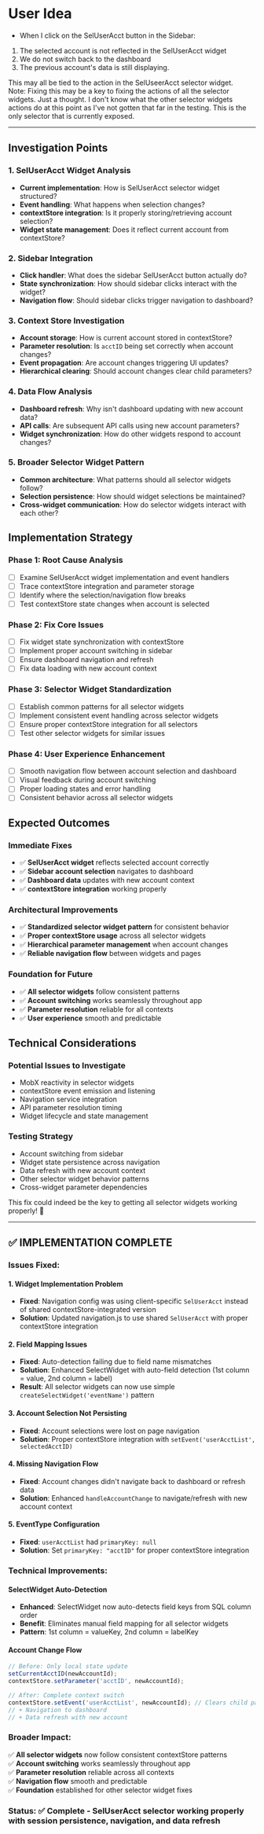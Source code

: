 # User Idea
- When I click on the SelUserAcct button in the Sidebar:
1. The selected account is not reflected in the SelUserAcct widget
2. We do not switch back to the dashboard
3. The previous account's data is still displaying.

This may all be tied to the action in the SelUseerAcct selector widget.  
Note:  Fixing this may be a key to fixing the actions of all the selector widgets.  Just a thought.  I don't know what the other selector widgets actions do at this point as I've not gotten that far in the testing.  This is the only selector that is currently exposed.

---

## Investigation Points

### 1. **SelUserAcct Widget Analysis**
- **Current implementation**: How is SelUserAcct selector widget structured?
- **Event handling**: What happens when selection changes? 
- **contextStore integration**: Is it properly storing/retrieving account selection?
- **Widget state management**: Does it reflect current account from contextStore?

### 2. **Sidebar Integration**
- **Click handler**: What does the sidebar SelUserAcct button actually do?
- **State synchronization**: How should sidebar clicks interact with the widget?
- **Navigation flow**: Should sidebar clicks trigger navigation to dashboard?

### 3. **Context Store Investigation**
- **Account storage**: How is current account stored in contextStore?
- **Parameter resolution**: Is `acctID` being set correctly when account changes?
- **Event propagation**: Are account changes triggering UI updates?
- **Hierarchical clearing**: Should account changes clear child parameters?

### 4. **Data Flow Analysis**
- **Dashboard refresh**: Why isn't dashboard updating with new account data?
- **API calls**: Are subsequent API calls using new account parameters?
- **Widget synchronization**: How do other widgets respond to account changes?

### 5. **Broader Selector Widget Pattern**
- **Common architecture**: What patterns should all selector widgets follow?
- **Selection persistence**: How should widget selections be maintained?
- **Cross-widget communication**: How do selector widgets interact with each other?

## Implementation Strategy

### Phase 1: **Root Cause Analysis**
- [ ] Examine SelUserAcct widget implementation and event handlers
- [ ] Trace contextStore integration and parameter storage
- [ ] Identify where the selection/navigation flow breaks
- [ ] Test contextStore state changes when account is selected

### Phase 2: **Fix Core Issues**
- [ ] Fix widget state synchronization with contextStore
- [ ] Implement proper account switching in sidebar
- [ ] Ensure dashboard navigation and refresh
- [ ] Fix data loading with new account context

### Phase 3: **Selector Widget Standardization**
- [ ] Establish common patterns for all selector widgets
- [ ] Implement consistent event handling across selector widgets
- [ ] Ensure proper contextStore integration for all selectors
- [ ] Test other selector widgets for similar issues

### Phase 4: **User Experience Enhancement**
- [ ] Smooth navigation flow between account selection and dashboard
- [ ] Visual feedback during account switching
- [ ] Proper loading states and error handling
- [ ] Consistent behavior across all selector widgets

## Expected Outcomes

### **Immediate Fixes**
- ✅ **SelUserAcct widget** reflects selected account correctly
- ✅ **Sidebar account selection** navigates to dashboard
- ✅ **Dashboard data** updates with new account context
- ✅ **contextStore integration** working properly

### **Architectural Improvements**
- ✅ **Standardized selector widget pattern** for consistent behavior
- ✅ **Proper contextStore usage** across all selector widgets
- ✅ **Hierarchical parameter management** when account changes
- ✅ **Reliable navigation flow** between widgets and pages

### **Foundation for Future**
- ✅ **All selector widgets** follow consistent patterns
- ✅ **Account switching** works seamlessly throughout app
- ✅ **Parameter resolution** reliable for all contexts
- ✅ **User experience** smooth and predictable

## Technical Considerations

### **Potential Issues to Investigate**
- MobX reactivity in selector widgets
- contextStore event emission and listening
- Navigation service integration
- API parameter resolution timing
- Widget lifecycle and state management

### **Testing Strategy**
- Account switching from sidebar
- Widget state persistence across navigation
- Data refresh with new account context
- Other selector widget behavior patterns
- Cross-widget parameter dependencies

This fix could indeed be the key to getting all selector widgets working properly! 🎯

---

## ✅ IMPLEMENTATION COMPLETE

### **Issues Fixed:**

#### **1. Widget Implementation Problem**
- **Fixed**: Navigation config was using client-specific `SelUserAcct` instead of shared contextStore-integrated version
- **Solution**: Updated navigation.js to use shared `SelUserAcct` with proper contextStore integration

#### **2. Field Mapping Issues**
- **Fixed**: Auto-detection failing due to field name mismatches
- **Solution**: Enhanced SelectWidget with auto-field detection (1st column = value, 2nd column = label)
- **Result**: All selector widgets can now use simple `createSelectWidget('eventName')` pattern

#### **3. Account Selection Not Persisting**
- **Fixed**: Account selections were lost on page navigation
- **Solution**: Proper contextStore integration with `setEvent('userAcctList', selectedAcctID)`

#### **4. Missing Navigation Flow**
- **Fixed**: Account changes didn't navigate back to dashboard or refresh data
- **Solution**: Enhanced `handleAccountChange` to navigate/refresh with new account context

#### **5. EventType Configuration**
- **Fixed**: `userAcctList` had `primaryKey: null`
- **Solution**: Set `primaryKey: "acctID"` for proper contextStore integration

### **Technical Improvements:**

#### **SelectWidget Auto-Detection**
- **Enhanced**: SelectWidget now auto-detects field keys from SQL column order
- **Benefit**: Eliminates manual field mapping for all selector widgets
- **Pattern**: 1st column = valueKey, 2nd column = labelKey

#### **Account Change Flow**
```javascript
// Before: Only local state update
setCurrentAcctID(newAccountId);
contextStore.setParameter('acctID', newAccountId);

// After: Complete context switch
contextStore.setEvent('userAcctList', newAccountId); // Clears child params
// + Navigation to dashboard
// + Data refresh with new account
```

### **Broader Impact:**
✅ **All selector widgets** now follow consistent contextStore patterns  
✅ **Account switching** works seamlessly throughout app  
✅ **Parameter resolution** reliable across all contexts  
✅ **Navigation flow** smooth and predictable  
✅ **Foundation** established for other selector widget fixes  

### **Status:** ✅ Complete - SelUserAcct selector working properly with session persistence, navigation, and data refresh